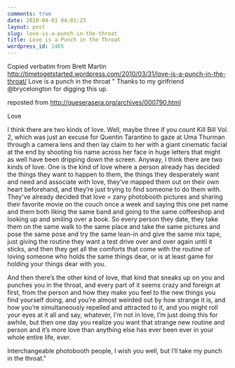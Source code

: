 ```yaml
---
comments: true
date: 2010-04-01 04:01:23
layout: post
slug: love-is-a-punch-in-the-throat
title: Love is a Punch in the Throat
wordpress_id: 1465
---
```


Copied verbatim from Brett Martin
http://timetogetstarted.wordpress.com/2010/03/31/love-is-a-punch-in-the-throat/
Love is a punch in the throat
"
Thanks to my girlfriend @brycelongton for digging this up.

reposted from http://queserasera.org/archives/000790.html

Love

I think there are two kinds of love. Well, maybe three if you count Kill Bill Vol. 2, which was just an excuse for Quentin Tarantino to gaze at Uma Thurman through a camera lens and then lay claim to her with a giant cinematic facial at the end by shooting his name across her face in huge letters that might as well have been dripping down the screen. Anyway, I think there are two kinds of love. One is the kind of love where a person already has decided the things they want to happen to them, the things they desperately want and need and associate with love, they’ve mapped them out on their own heart beforehand, and they’re just trying to find someone to do them with. They’ve already decided that love = zany photobooth pictures and sharing their favorite movie on the couch once a week and saying this one pet name and them both liking the same band and going to the same coffeeshop and looking up and smiling over a book. So every person they date, they take them on the same walk to the same place and take the same pictures and pose the same pose and try the same lean-in and give the same mix tape, just giving the routine they want a test drive over and over again until it sticks, and then they get all the comforts that come with the routine of loving someone who holds the same things dear, or is at least game for holding your things dear with you.

And then there’s the other kind of love, that kind that sneaks up on you and punches you in the throat, and every part of it seems crazy and foreign at first, from the person and how they make you feel to the new things you find yourself doing, and you’re almost weirded out by how strange it is, and how you’re simultaneously repelled and attracted to it, and you might roll your eyes at it all and say, whatever, I’m not in love, I’m just doing this for awhile, but then one day you realize you want that strange new routine and person and it’s more love than anything else has ever been ever in your whole entire life, ever.

Interchangeable photobooth people, I wish you well, but I’ll take my punch in the throat."
